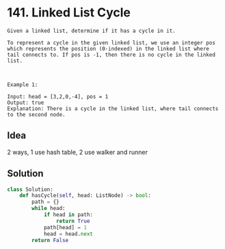# 141. Linked List Cycle

```
Given a linked list, determine if it has a cycle in it.

To represent a cycle in the given linked list, we use an integer pos which represents the position (0-indexed) in the linked list where tail connects to. If pos is -1, then there is no cycle in the linked list.



Example 1:

Input: head = [3,2,0,-4], pos = 1
Output: true
Explanation: There is a cycle in the linked list, where tail connects to the second node.
```

## Idea

2 ways, 1 use hash table, 2 use walker and runner


## Solution

```python
class Solution:
    def hasCycle(self, head: ListNode) -> bool:
        path = {}
        while head:
            if head in path:
                return True
            path[head] = 1
            head = head.next
        return False
```
